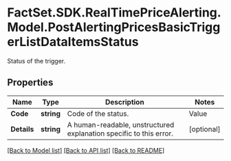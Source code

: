 # FactSet.SDK.RealTimePriceAlerting.Model.PostAlertingPricesBasicTriggerListDataItemsStatus
Status of the trigger.

## Properties

Name | Type | Description | Notes
------------ | ------------- | ------------- | -------------
**Code** | **string** | Code of the status. | Value | Description | | - -- | - -- | | active | The trigger is active and trigger conditions are evaluated. | | inactive | The trigger is inactive and conditions do not generate alerts | | error | The trigger is in an error state, error details are noted in \&quot;details\&quot; |   | [optional] 
**Details** | **string** | A human-readable, unstructured explanation specific to this error. | [optional] 

[[Back to Model list]](../README.md#documentation-for-models) [[Back to API list]](../README.md#documentation-for-api-endpoints) [[Back to README]](../README.md)

